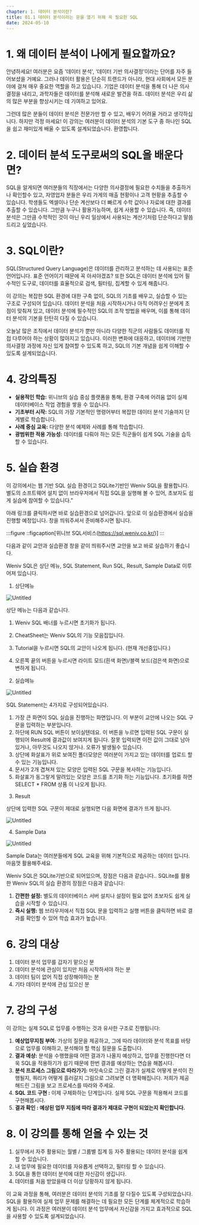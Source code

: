 ```yaml
---
chapter: 1. 데이터 분석이란?
title: 01.1 데이터 분석이라는 문을 열기 위해 꼭 필요한 SQL
date: 2024-05-10
---
```


# 1. **왜 데이터 분석이 나에게 필요할까요?**

안녕하세요! 여러분은 요즘 '데이터 분석', ‘데이터 기반 의사결정’이라는 단어를 자주 들어보셨을 거예요. 그러나 데이터 활용은 단순히 트랜드가 아니라, 현대 사회에서 모든 분야에 걸쳐 매우 중요한 역할을 하고 있습니다. 기업은 데이터 분석을 통해 더 나은 의사결정을 내리고, 과학자들은 데이터를 분석해 새로운 발견을 하죠. 데이터 분석은 우리 삶의 많은 부분을 향상시키는 데 기여하고 있어요.

그런데 많은 분들이 데이터 분석은 전문가만 할 수 있고, 배우기 어려울 거라고 생각하십니다. 하지만 걱정 마세요! 이 강의는 여러분이 데이터 분석의 기본 도구 중 하나인 SQL을 쉽고 재미있게 배울 수 있도록 설계되었습니다. 환영합니다.

# 2. **데이터 분석 도구로써의 SQL을 배운다면?**

SQL을 알게되면 여러분들의 직장에서는 다양한 의사결정에 필요한 수치들을 추출하거나 확인할수 있고, 자영업자 분들은 우리 가게의 매출 현황이나 고객 현황을 추출할 수 있습니다. 학생들도 엑셀이나 단순 계산보다 더 빠르게 수학 값이나 자료에 대한 결과를 추출할 수 있습니다. 그만큼 누구나 활용가능하며, 쉽게 사용할 수 있습니다. 즉, 데이터 분석은 그만큼 수학적인 것이 아닌 우리 일상에서 사용되는 계산기처럼 단순하다고 말씀드리고 싶었습니다.

# 3. **SQL이란?**

SQL(Structured Query Language)은 데이터를 관리하고 분석하는 데 사용되는 표준 언어입니다. 표준 언어이기 때문에 꼭 아셔야겠죠? 또한 SQL은 데이터 분석에 있어 필수적인 도구로, 데이터를 효율적으로 검색, 필터링, 집계할 수 있게 해줍니다.

이 강의는 복잡한 SQL 환경에 대한 구축 없이, SQL의 기초를 배우고, 실습할 수 있는 구조로 구성되어 있습니다. 데이터 분석을 처음 시작하시거나 아직 어려우신 분에게 초점이 맞춰져 있고, 데이터 분석에 필수적인 SQL의 조작 방법을 배우며, 이를 통해 데이터 분석의 기본을 탄탄히 다질 수 있습니다.

오늘날 많은 조직에서 데이터 분석가 뿐만 아니라 다양한 직군의 사람들도 데이터를 직접 다루어야 하는 상황이 많아지고 있습니다. 이러한 변화에 대응하고, 데이터에 기반한 의사결정 과정에 자신 있게 참여할 수 있도록 하고, SQL의 기본 개념을 쉽게 이해할 수 있도록 설계되었습니다.


# 4. **강의특징**

- **실용적인 학습:** 위니브의 실습 중심 플랫폼을 통해, 환경 구축에 어려움 없이 실제 데이터베이스 작업 경험을 쌓을 수 있습니다.
- **기초부터 시작:** SQL의 가장 기본적인 명령어부터 복잡한 데이터 분석 기술까지 단계별로 학습합니다.
- **사례 중심 교육:** 다양한 분석 예제와 사례를 통해 학습합니다.
- **광범위한 적용 가능성:** 데이터를 다뤄야 하는 모든 직군들이 쉽게 SQL 기술을 습득할 수 있습니다.
</aside>

# 5. **실습 환경**

이 강의에서는 웹 기반 SQL 실습 환경이고 SQLite기반인 Weniv SQL을 활용합니다.  별도의 소프트웨어 설치 없이 브라우저에서 직접 SQL을 실행해 볼 수 있어, 초보자도 쉽게 실습에 참여할 수 있습니다.” 

아래 링크를 클릭하시면 바로 실습환경으로 넘어갑니다. 앞으로 이 실습환경에서 실습을 진행할 예정입니다. 창을 띄워주셔서 준비해주시면 됩니다.

:::figure
::figcaption[위니브 SQL서비스(https://sql.weniv.co.kr/)]
:::

다음과 같이 교안과 실습환경 창을 같이 띄워주시면 교안을 보고 바로 실습하기 좋습니다.

Weniv SQL은 상단 메뉴, SQL Statement, Run SQL, Result, Sample Data로 이루어져 있습니다. 

1. 상단메뉴 

![Untitled](https://prod-files-secure.s3.us-west-2.amazonaws.com/579fe283-28aa-489d-ae65-d683304becfc/ef58553b-0666-4936-b4de-f7f7dd7be761/Untitled.png)

상단 메뉴는 다음과 같습니다. 

1) Weniv SQL 배너를 누르시면 초기화가 됩니다. 

2) CheatSheet는 Weniv SQL의 기능 모음집입니다. 

3) Tutorial을 누르시면 SQL의 교안이 나오게 됩니다. (현재 개선중입니다.)

4) 오른쪽 끝의 버튼을 누르시면 라이트 모드(흰색 화면)/블랙 보드(검은색 화면)으로 변하게 됩니다.

2. 실습메뉴

![Untitled](https://prod-files-secure.s3.us-west-2.amazonaws.com/579fe283-28aa-489d-ae65-d683304becfc/432be8cd-2442-4e50-9b1e-b8884ca3c2b1/Untitled.png)

SQL Statement는 4가지로 구성되어있습니다.

1) 가장 큰 화면이 SQL 실습을 진행하는 화면입니다. 이 부분이 교안에 나오는 SQL 구문을 입력하는 부분입니다. 
2) 하단에 RUN SQL 버튼이 보이실텐데요. 이 버튼을 누르면 입력된 SQL 구문이 실행되어 Result에 결과값이 보여지게 됩니다. 잘못 입력되면 이전 값이 그대로 남아있거나, 아무것도 나오지 않거나. 오류가 발생될수 있습니다.
3) 상단에 화살표가 위로 보여진 폴더모양은 여러분이 가지고 있는 데이터를 업로드 할 수 있는 기능입니다. 
4) 문서가 2개 겹쳐져 있는 모양은 입력된 SQL 구문을 복사하는 기능입니다.
5) 화살표가 동그랗게 말려있는 모양은 코드를 초기화 하는 기능입니다. 초기화를 하면 SELECT * FROM 상품 이 나오게 됩니다.

3. Result

상단에 입력한 SQL 구문이 제대로 실행되면 다음 화면에 결과가 뜨게 됩니다. 

![Untitled](https://prod-files-secure.s3.us-west-2.amazonaws.com/579fe283-28aa-489d-ae65-d683304becfc/376c12bb-9e62-4f30-a908-6f546b484490/Untitled.png)

4. Sample Data

![Untitled](https://prod-files-secure.s3.us-west-2.amazonaws.com/579fe283-28aa-489d-ae65-d683304becfc/4b51e2f2-c87d-49ed-887f-0fd7974675d3/Untitled.png)

Sample Data는 여러분들에게 SQL 교육을 위해 기본적으로 제공하는 데이터 입니다. 마음껏 활용해주세요.

Weniv SQL은 SQLite기반으로 되어있으며, 장점은 다음과 같습니다.. SQLite를 활용한 Weniv SQL의 실습 환경의 장점은 다음과 같습니다:

1) **간편한 설정:** 별도의 데이터베이스 서버 설치나 설정이 필요 없어 초보자도 쉽게 실습을 시작할 수 있습니다.
2) **즉시 실행:** 웹 브라우저에서 직접 SQL 문을 입력하고 실행 버튼을 클릭하면 바로 결과를 확인할 수 있어 학습 효과가 높습니다.

# 6. 강의 대상

1. 데이터 분석 업무를 갑자기 맡으신 분
2. 데이터 분석에 관심이 있지만 처음 시작하셔야 하는 분
3. 데이터 팀이 없어 직접 성장해야하는 분
4. 기타 데이터 분석에 관심 있으신 분

# 7. **강의 구성**

이 강의는 실제 SQL로 업무를 수행하는 것과 유사한 구조로 진행됩니다:

1. **예상업무지침 부여:** 가상의 질문을 제공하고, 그에 따라 데이터와 분석 목표를 바탕으로 업무를 이해하고, 분석해야 할 핵심 질문을 도출합니다.
2. **결과 예상:** 분석을 수행했을때 어떤 결과가 나올지 예상하고, 업무를 진행한다면 더욱 SQL을 적용하기가 쉽기 때문에 한번 결과를 예상하는 연습을 해봅시다.
3. **분석 프로세스 그림으로 따라가기:** 머릿속으로 그린 결과가 실제로 어떻게 분석이 진행될지, 쿼리가 어떻게 흘러갈지 그림으로 그려보면 더 명확해집니다. 저희가 제공해드린 그림을 보고 프로세스를 따라와 주세요.
4. **SQL 코드 구현 :** 이제 구체화하는 단계입니다. 실제 SQL 구문을 적용해서 코드를 구현해봅시다.
5. **결과 확인 : 예상된 업무 지침에 따라 결과가 제대로 구현이 되었는지 확인합니다.**

# 8. 이 강의를 통해 얻을 수 있는 것

1. 실무에서 자주 활용되는 월별 / 그룹별 집계 등 자주 활용되는 데이터 분석을 쉽게 할 수 있습니다.
2. 내 업무에 필요한 데이터를 자유롭게 선택하고, 필터링 할 수 있습니다.
3. SQL을 통한 데이터 분석에 대한 자신감이 생깁니다.
4. 데이터를 처음 받았을때 더 이상 당황하지 않게 됩니다.

이 교육 과정을 통해, 여러분은 데이터 분석의 기초를 잘 다질수 있도록 구성되었습니다. SQL을 활용하여 실제 업무 문제를 해결하는 데 필요한 모든 단계를 체계적으로 학습하게 됩니다. 이 과정은 여러분이 데이터 분석 업무에서 자신감을 가지고 효과적으로 SQL을 사용할 수 있도록 설계되었습니다.